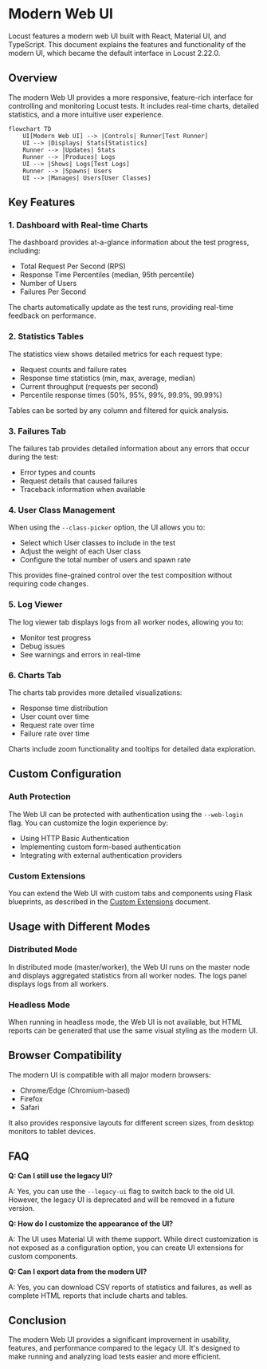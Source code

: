 # Modern Web UI

Locust features a modern web UI built with React, Material UI, and TypeScript. This document explains the features and functionality of the modern UI, which became the default interface in Locust 2.22.0.

## Overview

The modern Web UI provides a more responsive, feature-rich interface for controlling and monitoring Locust tests. It includes real-time charts, detailed statistics, and a more intuitive user experience.

```mermaid
flowchart TD
    UI[Modern Web UI] --> |Controls| Runner[Test Runner]
    UI --> |Displays| Stats[Statistics]
    Runner --> |Updates| Stats
    Runner --> |Produces| Logs
    UI --> |Shows| Logs[Test Logs]
    Runner --> |Spawns| Users
    UI --> |Manages| Users[User Classes]
```

## Key Features

### 1. Dashboard with Real-time Charts

The dashboard provides at-a-glance information about the test progress, including:

- Total Request Per Second (RPS)
- Response Time Percentiles (median, 95th percentile)
- Number of Users
- Failures Per Second

The charts automatically update as the test runs, providing real-time feedback on performance.

### 2. Statistics Tables

The statistics view shows detailed metrics for each request type:

- Request counts and failure rates
- Response time statistics (min, max, average, median)
- Current throughput (requests per second)
- Percentile response times (50%, 95%, 99%, 99.9%, 99.99%)

Tables can be sorted by any column and filtered for quick analysis.

### 3. Failures Tab

The failures tab provides detailed information about any errors that occur during the test:

- Error types and counts
- Request details that caused failures
- Traceback information when available

### 4. User Class Management

When using the `--class-picker` option, the UI allows you to:

- Select which User classes to include in the test
- Adjust the weight of each User class
- Configure the total number of users and spawn rate

This provides fine-grained control over the test composition without requiring code changes.

### 5. Log Viewer

The log viewer tab displays logs from all worker nodes, allowing you to:

- Monitor test progress
- Debug issues
- See warnings and errors in real-time

### 6. Charts Tab

The charts tab provides more detailed visualizations:

- Response time distribution
- User count over time
- Request rate over time
- Failure rate over time

Charts include zoom functionality and tooltips for detailed data exploration.

## Custom Configuration

### Auth Protection

The Web UI can be protected with authentication using the `--web-login` flag. You can customize the login experience by:

- Using HTTP Basic Authentication
- Implementing custom form-based authentication
- Integrating with external authentication providers

### Custom Extensions

You can extend the Web UI with custom tabs and components using Flask blueprints, as described in the [Custom Extensions](custom_extensions.md) document.

## Usage with Different Modes

### Distributed Mode

In distributed mode (master/worker), the Web UI runs on the master node and displays aggregated statistics from all worker nodes. The logs panel displays logs from all workers.

### Headless Mode

When running in headless mode, the Web UI is not available, but HTML reports can be generated that use the same visual styling as the modern UI.

## Browser Compatibility

The modern UI is compatible with all major modern browsers:

- Chrome/Edge (Chromium-based)
- Firefox
- Safari

It also provides responsive layouts for different screen sizes, from desktop monitors to tablet devices.

## FAQ

**Q: Can I still use the legacy UI?**

A: Yes, you can use the `--legacy-ui` flag to switch back to the old UI. However, the legacy UI is deprecated and will be removed in a future version.

**Q: How do I customize the appearance of the UI?**

A: The UI uses Material UI with theme support. While direct customization is not exposed as a configuration option, you can create UI extensions for custom components.

**Q: Can I export data from the modern UI?**

A: Yes, you can download CSV reports of statistics and failures, as well as complete HTML reports that include charts and tables.

## Conclusion

The modern Web UI provides a significant improvement in usability, features, and performance compared to the legacy UI. It's designed to make running and analyzing load tests easier and more efficient.
